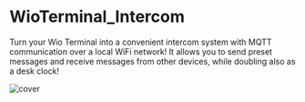# WioTerminal_Intercom

Turn your Wio Terminal into a convenient intercom system with MQTT communication over a local WiFi network! It allows you to send preset messages and receive messages from other devices, while doubling also as a desk clock!

![cover](Cover.JPG)
